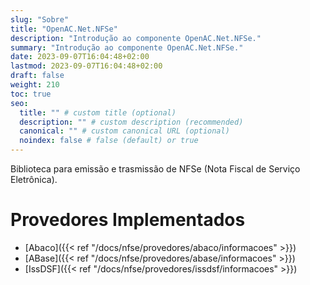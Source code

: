 ```yaml
---
slug: "Sobre"
title: "OpenAC.Net.NFSe"
description: "Introdução ao componente OpenAC.Net.NFSe."
summary: "Introdução ao componente OpenAC.Net.NFSe."
date: 2023-09-07T16:04:48+02:00
lastmod: 2023-09-07T16:04:48+02:00
draft: false
weight: 210
toc: true
seo:
  title: "" # custom title (optional)
  description: "" # custom description (recommended)
  canonical: "" # custom canonical URL (optional)
  noindex: false # false (default) or true
---
```


Biblioteca para emissão e trasmissão de NFSe (Nota Fiscal de Serviço Eletrônica).

# Provedores Implementados

- [Abaco]({{< ref "/docs/nfse/provedores/abaco/informacoes" >}})
- [ABase]({{< ref "/docs/nfse/provedores/abase/informacoes" >}})
- [IssDSF]({{< ref "/docs/nfse/provedores/issdsf/informacoes" >}})